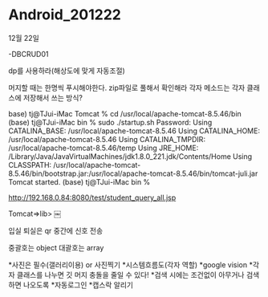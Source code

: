 # Android_201222
12월 22일

-DBCRUD01


dp를 사용하라(해상도에 맞게 자동조절)

머지할 때는 한명씩 푸시해야한다.
zip파일로 풀해서 확인해라
각자 메소드는 각자 클래스에 저장해서 쓰는 방식?

base) tj@TJui-iMac Tomcat % cd /usr/local/apache-tomcat-8.5.46/bin 
(base) tj@TJui-iMac bin % sudo ./startup.sh
Password:
Using CATALINA_BASE:   /usr/local/apache-tomcat-8.5.46
Using CATALINA_HOME:   /usr/local/apache-tomcat-8.5.46
Using CATALINA_TMPDIR: /usr/local/apache-tomcat-8.5.46/temp
Using JRE_HOME:        /Library/Java/JavaVirtualMachines/jdk1.8.0_221.jdk/Contents/Home
Using CLASSPATH:       /usr/local/apache-tomcat-8.5.46/bin/bootstrap.jar:/usr/local/apache-tomcat-8.5.46/bin/tomcat-juli.jar
Tomcat started.
(base) tj@TJui-iMac bin % 

http://192.168.0.84:8080/test/student_query_all.jsp

Tomcat=>lib>
￼

입실 퇴실은 qr
중간에 신호 전송

중괄호는 object
대괄호는 array

*사진은 필수(갤러리이용) or 사진찍기
*시스템흐름도(각자 역할)
*google vision
*각자 클래스를 나누면 깃 머지 충돌을 줄일 수 있다!
*검색 시에는 조건없이 아무거나 검색하면 나오도록
*자동로그인
*캡스락 알리기
